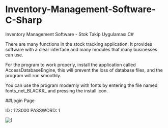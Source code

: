 # Inventory-Management-Software-C-Sharp
Inventory Management Software  - Stok Takip Uygulaması C#

There are many functions in the stock tracking application. It provides software with a clear interface and many modules that many businesses can use.

For the program to work properly, install the application called AccessDatabaseEngine, this will prevent the loss of database files,
and the program will run smoothly.

You can use the program modernly with fonts by entering the file named fonts_net_BLACKR_ and pressing the install icon.

##Login Page

ID : 123000	
PASSWORD: 1	

![1](https://user-images.githubusercontent.com/100594545/215272947-0d31e571-1d64-4711-9db8-eb614e65eeee.PNG)
